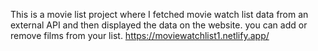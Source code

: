 This is a movie list project where I fetched movie watch list data from an external API and then displayed the data on the website. you can add or remove films from your list.           https://moviewatchlist1.netlify.app/     
 
